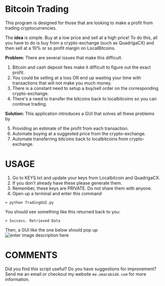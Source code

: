 # Bitcoin Trading 
This program is designed for those that are looking to make a profit from trading cryptocurrencies. 

The **idea** is simple. Buy at a low price and sell at a high price! To do this, all you have to do is buy from a crypto-exchange (such as QuadrigaCX) and then sell at a 10% or so profit margin on LocalBitcoins.

**Problem:** There are several issues that make this difficult.

 1. Bitcoin and cash deposit fees make it difficult to figure out the exact profit.
 2. You could be selling at a loss OR end up wasting your time with transactions that will not make you much money.
 3. There is a constant need to setup a buy/sell order on the corresponding crypto-exchange.
 4. There's a need to transfer the bitcoins back to localbitcoins so you can continue trading.

**Solution:** This application introduces a GUI that solves all these problems by

 5. Providing an estimate of the profit from each transaction.
 6. Automate buying at a suggested price from the crypto-exchange.
 7. Automate transferring bitcoins back to localbitcoins from crypto-exchange.

# USAGE

 1. Go to KEYS.txt and update your keys from Localbitcoin and QuadrigaCX.
 2. If you don't already have these please generate them.
 3. Remember, these keys are PRIVATE. Do not share them with anyone.
 4. Open up a terminal and enter this command
```
> python TradingGUI.py
```
You should see something like this returned back to you:
```
> Success. Retrieved Data
```
Then, a GUI like the one below should pop up
![enter image description here](https://github.com/omarabid59/Bitcoin_LBTC_Trading/blob/master/TradingGUI.png)



# COMMENTS
Did you find this script useful? Do you have suggestions for improvement? Send me an email or checkout my website `me.omarabid4.com` for more information.
